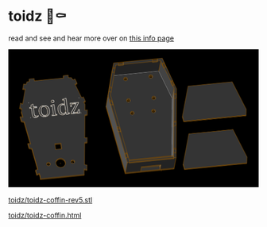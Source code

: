 # toidz 🌈⚰️

read and see and hear more over on [this info page](https://edwardsharp.github.io/toidz/bno08xviz/)

![toidz coffin](toidz.png "toidz coffin")

[toidz/toidz-coffin-rev5.stl](toidz/toidz-coffin-rev5.stl)

[toidz/toidz-coffin.html](toidz/toidz-coffin.html)
